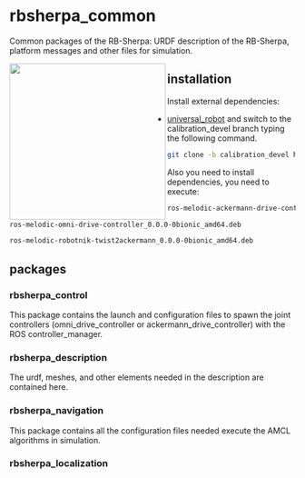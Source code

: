 # rbsherpa_common
Common packages of the RB-Sherpa: URDF description of the RB-Sherpa, platform messages and other files for simulation.

<a href="url"><img src="https://www.roscomponents.com/1206-big_default_2x/rb-sherpa.jpg" align="left" height="275" width="275" ></a> 
## installation

Install external dependencies:

- [universal_robot](https://github.com/fmauch/universal_robot.git) and switch to the calibration_devel branch typing the following command.

```bash
git clone -b calibration_devel https://github.com/fmauch/universal_robot.git
```

Also you need to install dependencies, you need to execute:

```bash
ros-melodic-ackermann-drive-controller_0.0.0-0bionic_amd64.deb
```
```bash
ros-melodic-omni-drive-controller_0.0.0-0bionic_amd64.deb
```
```bash
ros-melodic-robotnik-twist2ackermann_0.0.0-0bionic_amd64.deb
```

## packages

### rbsherpa_control

This package contains the launch and configuration files to spawn the joint controllers (omni_drive_controller or ackermann_drive_controller) with the ROS controller_manager. 

### rbsherpa_description

The urdf, meshes, and other elements needed in the description are contained here.

### rbsherpa_navigation

This package contains all the configuration files needed execute the AMCL algorithms in simulation. 

### rbsherpa_localization

